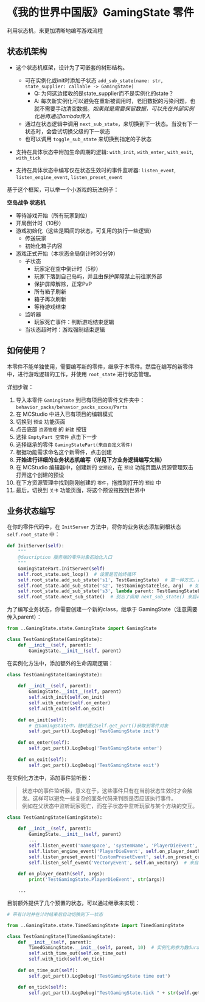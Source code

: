 # 《我的世界中国版》GamingState 零件

利用状态机，来更加清晰地编写游戏流程

## 状态机架构

- 这个状态机框架，设计为了可嵌套的树形结构。
  - 可在实例化或init时添加子状态 `add_sub_state(name: str, state_supplier: callable -> GamingState)`
    - Q: 为何这边接收的是state_supplier而不是实例化的state？
    - A: 每次新实例化可以避免在重新被调用时，老旧数据的污染问题，也就不需要手动清空数据。_如果就是需要保留数据，可以先在外部实例化后再通过lambda传入_
  - 通过在状态逻辑中调用 `next_sub_state`，来切换到下一状态。当没有下一状态时，会尝试切换父级的下一状态
  - 也可以调用 `toggle_sub_state` 来切换到指定的子状态

- 支持在具体状态中附加生命周期的逻辑: `with_init`, `with_enter`, `with_exit`, `with_tick`

- 支持在具体状态中编写仅在状态生效时的事件监听器: `listen_event`, `listen_engine_event`, `listen_preset_event`

基于这个框架，可以举一个小游戏的玩法例子：

**空岛战争 状态机**

- 等待游戏开始（所有玩家到位）
- 开局倒计时（10秒）
- 游戏初始化（这些是瞬间的状态，可复用的执行一些逻辑）
  - 传送玩家
  - 初始化箱子内容
- 游戏正式开始（本状态全局倒计时30分钟）
  - 子状态
    - 玩家定在空中倒计时（5秒）
    - 玩家下落到自己岛屿，并且由保护屏障禁止前往家外部
    - 保护屏障解除，正常PvP
    - 所有箱子刷新
    - 箱子再次刷新
    - 等待游戏结束
  - 监听器
    - 玩家死亡事件：判断游戏结束逻辑
  - 当状态超时时：游戏强制结束逻辑

## 如何使用？

本零件不能单独使用，需要编写新的零件，继承于本零件。然后在编写的新零件中，进行游戏逻辑的工作，并使用 `root_state` 进行状态管理。

详细步骤：

1. 导入本零件 `GamingState` 到已有项目的零件文件夹中：`behavior_packs/behavior_packs_xxxxx/Parts`
2. 在 MCStudio 中进入已有项目的编辑模式
3. 切换到 `预设` 功能页面
4. 点击底部 `资源管理` 的 `新建` 按钮
5. 选择 `EmptyPart 空零件` 点击下一步
6. 选择继承的零件 `GamingStatePart(来自自定义零件)`
7. 根据功能需求命名这个新零件，点击创建
8. **开始进行详细的业务状态机编写（详见下方业务逻辑编写文档）**
9. 在 MCStudio 编辑器中，创建新的 `空预设`，在 `预设` 功能页面从资源管理双击打开这个创建的预设
10. 在下方资源管理中找到刚刚创建的 `零件`，拖拽到打开的 `预设` 中
11. 最后，切换到 `关卡` 功能页面，将这个预设拖拽到世界中

## 业务状态编写

在你的零件代码中，在 `InitServer` 方法中，将你的业务状态添加到根状态 `self.root_state` 中：

```python
def InitServer(self):
    """
    @description 服务端的零件对象初始化入口
    """
    GamingStatePart.InitServer(self)
    self.root_state.set_loop()  # 设置是否始终循环
    self.root_state.add_sub_state('s1', TestGamingState)  # 第一种方式，直接Class
    self.root_state.add_sub_state('s2', TestGamingStateElse, arg)  # 如果带有额外参数，需要加在后方
    self.root_state.add_sub_state('s3', lambda parent: TestGamingStateEmmm(parent))  # 使用lambda传入额外参数会有延迟绑定
    self.root_state.next_sub_state()  # 别忘了调用 next_sub_state() 来启动子状态
```

为了编写业务状态，你需要创建一个新的class，继承于 GamingState（注意需要传入parent）：

```python
from ..GamingState.state.GamingState import GamingState

class TestGamingState(GamingState):
    def __init__(self, parent):
        GamingState.__init__(self, parent)
```

在实例化方法中，添加额外的生命周期逻辑：

```python
class TestGamingState(GamingState):
    
    def __init__(self, parent):
        GamingState.__init__(self, parent)
        self.with_init(self.on_init)
        self.with_enter(self.on_enter)
        self.with_exit(self.on_exit)
        
    def on_init(self):
        # 在GamingState中，随时通过self.get_part()获取到零件对象
        self.get_part().LogDebug('TestGamingState init')
        
    def on_enter(self):
        self.get_part().LogDebug('TestGamingState enter')
        
    def on_exit(self):
        self.get_part().LogDebug('TestGamingState exit')
```

在实例化方法中，添加事件监听器：

> 状态中的事件监听器，意义在于，这些事件只有在当前状态生效时才会触发。这样可以避免一些复杂的面条代码来判断是否应该执行事件。  
  例如在父状态中监听玩家死亡，而在子状态中监听玩家与某个方块的交互。

```python
class TestGamingState(GamingState):
    
    def __init__(self, parent):
        GamingState.__init__(self, parent)
        ...
        self.listen_event('namespace', 'systemName', 'PlayerDieEvent', self.on_player_death)  # 自定义监听各种事件
        self.listen_engine_event('PlayerDieEvent', self.on_player_death)  # 引擎事件
        self.listen_preset_event('CustomPresetEvent', self.on_preset_custom)  # 来自预设系统的事件
        self.listen_self_event('VectoryEvent', self.on_vectory)  # 来自自己Part的事件
        
    def on_player_death(self, args):
        print('TestGamingState.PlayerDieEvent', str(args))

    ...
```

目前额外提供了几个预置的状态，可以通过继承来实现：

```python
# 带有计时并在计时结束后自动切换到下一状态

from ..GamingState.state.TimedGamingState import TimedGamingState

class TestGamingState(TimedGamingState):
    def __init__(self, parent):
        TimedGamingState.__init__(self, parent, 10)  # 实例化的参为数duration，单位秒，类型为float
        self.with_time_out(self.on_time_out)
        self.with_tick(self.on_tick)
    
    def on_time_out(self):
        self.get_part().LogDebug('TestGamingState time out')

    def on_tick(self):
        self.get_part().LogDebug("TestGamingState.tick " + str(self.get_runtime_state_name()) + " " + str(self.get_formatted_time_left()))
```
